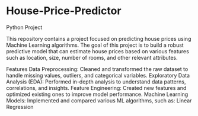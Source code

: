# House-Price-Predictor
Python Project


This repository contains a project focused on predicting house prices using Machine Learning algorithms. The goal of this project is to build a robust predictive model that can estimate house prices based on various features such as location, size, number of rooms, and other relevant attributes.

Features
Data Preprocessing: Cleaned and transformed the raw dataset to handle missing values, outliers, and categorical variables.
Exploratory Data Analysis (EDA): Performed in-depth analysis to understand data patterns, correlations, and insights.
Feature Engineering: Created new features and optimized existing ones to improve model performance.
Machine Learning Models: Implemented and compared various ML algorithms, such as:
Linear Regression
